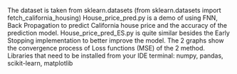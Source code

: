 The dataset is taken from sklearn.datasets (from sklearn.datasets import fetch_california_housing)
House_price_pred.py is a demo of using FNN, Back Propagation to predict California house price and the accuracy of the prediction model.
House_price_pred_ES.py is quite similar besides the Early Stopping implementation to better improve the model.
The 2 graphs show the convergence process of Loss functions (MSE) of the 2 method.
Libraries that need to be installed from your IDE terminal: numpy, pandas, scikit-learn, matplotlib
